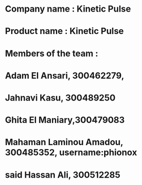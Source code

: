 # Company name : Kinetic Pulse
# Product name : Kinetic Pulse
# Members of the team :
# Adam El Ansari, 300462279, 
# Jahnavi Kasu, 300489250
# Ghita El Maniary,300479083
# Mahaman Laminou Amadou, 300485352, username:phionox
# said Hassan Ali,    300512285

